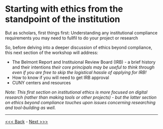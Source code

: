# Starting with ethics from the standpoint of the institution

But as scholars, first things first:
Understanding any institutional compliance requirements you may need to fullfil to do your project or research

So, before delving into a deeper discussion of ethics beyond compliance, this next section of the workshop will address:
* The Belmont Report and Instituional Review Board (IRB) - a brief history and their intentions *their core principals may be useful to think through even if you are free to skip the logistical hassle of applying for IRB!*    
* How to know if you will need to get IRB approval
* CUNY centers and resources 

*Note: This first section on institutional ethics is more focused on digital research (rather than making tools or other projects) - but the latter section on ethics beyond compliance touches upon issues concerning researching and tool-building as well.* 

******

[<<< Back](levelsimpact.md) - [Next >>>](belmont.md)




